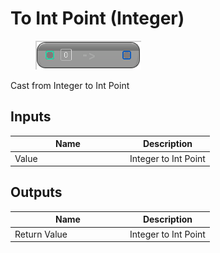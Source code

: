 # To Int Point (Integer)

<div align="left" data-full-width="false">

<figure><img src="../../../../.gitbook/assets/To_Int_Point_(Integer).png" alt=""><figcaption></figcaption></figure>

</div>

Cast from Integer to Int Point

## Inputs

<table><thead><tr><th width="170">Name</th><th>Description</th></tr></thead><tbody><tr><td>Value</td><td>Integer to Int Point</td></tr></tbody></table>

## Outputs

<table><thead><tr><th width="170">Name</th><th>Description</th></tr></thead><tbody><tr><td>Return Value</td><td>Integer to Int Point</td></tr></tbody></table>
